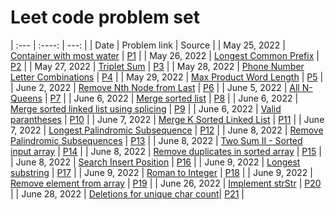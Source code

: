 # Leet code problem set
| :---        			| :----:     																										| ---: 				|
| Date        			| Problem link  																									| Source        	|
| May 25, 2022			| [Container with most water](https://leetcode.com/problems/container-with-most-water/) 							| [P1](P1)  		|
| May 26, 2022			| [Longest Common Prefix](https://leetcode.com/problems/longest-common-prefix/) 									| [P2](P2)  		|
| May 27, 2022			| [Triplet Sum](https://leetcode.com/problems/3sum/) 																| [P3](P3)  		|
| May 28, 2022			| [Phone Number Letter Combinations](https://leetcode.com/problems/letter-combinations-of-a-phone-number/) 			| [P4](P4)  		|
| May 29, 2022			| [Max Product Word Length](https://leetcode.com/problems/maximum-product-of-word-lengths/) 						| [P5](P5)  		|
| June 2, 2022			| [Remove Nth Node from Last](https://leetcode.com/problems/remove-nth-node-from-end-of-list/)						| [P6](P6)			|
| June 5, 2022			| [All N-Queens](https://leetcode.com/problems/n-queens/)															| [P7](P7)			|
| June 6, 2022			| [Merge sorted list](https://leetcode.com/problems/merge-sorted-array/)											| [P8](P8)			|
| June 6, 2022			| [Merge sorted linked list using splicing](https://leetcode.com/problems/merge-two-sorted-lists/)					| [P9](P9)			|
| June 6, 2022			| [Valid parantheses](https://leetcode.com/problems/valid-parentheses/)												| [P10](P10)		|
| June 7, 2022			| [Merge K Sorted Linked List](https://leetcode.com/problems/merge-k-sorted-lists/)									| [P11](P11)		|
| June 7, 2022			| [Longest Palindromic Subsequence](https://leetcode.com/problems/longest-palindromic-subsequence/)					| [P12](P12)		|
| June 8, 2022			| [Remove Palindromic Subsequences](https://leetcode.com/problems/remove-palindromic-subsequences/)					| [P13](P13)		|
| June 8, 2022			| [Two Sum II - Sorted input array](https://leetcode.com/problems/two-sum-ii-input-array-is-sorted/)				| [P14](P14)		|
| June 8, 2022			| [Remove duplicates in sorted array](https://leetcode.com/problems/remove-duplicates-from-sorted-array/)			| [P15](P15)		|
| June 8, 2022			| [Search Insert Position](https://leetcode.com/problems/search-insert-position/)									| [P16](P16)		|
| June 9, 2022			| [Longest substring](https://leetcode.com/problems/longest-substring-without-repeating-characters/)				| [P17](P17)		|
| June 9, 2022			| [Roman to Integer](https://leetcode.com/problems/roman-to-integer/)												| [P18](P18)		|
| June 9, 2022			| [Remove element from array](https://leetcode.com/problems/remove-element/)										| [P19](P19)		|
| June 26, 2022			| [Implement strStr](https://leetcode.com/problems/implement-strstr/)												| [P20](P20)		|
| June 28, 2022			| [Deletions for unique char count](https://leetcode.com/problems/minimum-deletions-to-make-character-frequencies-unique/)| [P21](P21)	|
